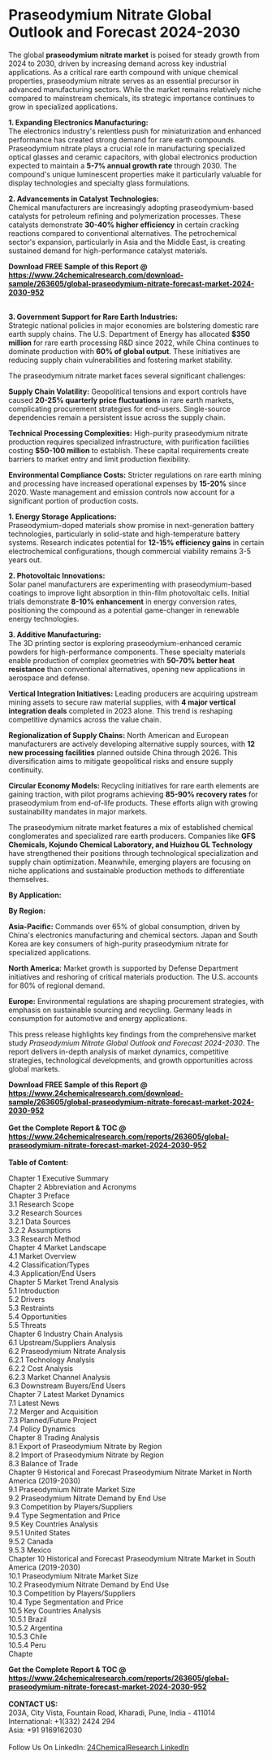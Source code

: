 <h1>Praseodymium Nitrate Global Outlook and Forecast 2024-2030</h1><p>The global <strong>praseodymium nitrate market</strong> is poised for steady growth from 2024 to 2030, driven by increasing demand across key industrial applications. As a critical rare earth compound with unique chemical properties, praseodymium nitrate serves as an essential precursor in advanced manufacturing sectors. While the market remains relatively niche compared to mainstream chemicals, its strategic importance continues to grow in specialized applications.</p><p><strong>1. Expanding Electronics Manufacturing:</strong><br>
The electronics industry's relentless push for miniaturization and enhanced performance has created strong demand for rare earth compounds. Praseodymium nitrate plays a crucial role in manufacturing specialized optical glasses and ceramic capacitors, with global electronics production expected to maintain a <strong>5-7% annual growth rate</strong> through 2030. The compound's unique luminescent properties make it particularly valuable for display technologies and specialty glass formulations.</p><p><strong>2. Advancements in Catalyst Technologies:</strong><br>
Chemical manufacturers are increasingly adopting praseodymium-based catalysts for petroleum refining and polymerization processes. These catalysts demonstrate <strong>30-40% higher efficiency</strong> in certain cracking reactions compared to conventional alternatives. The petrochemical sector's expansion, particularly in Asia and the Middle East, is creating sustained demand for high-performance catalyst materials.</p><div><b>Download FREE Sample of this Report @ 
            <a href="https://www.24chemicalresearch.com/download-sample/263605/global-praseodymium-nitrate-forecast-market-2024-2030-952">
            https://www.24chemicalresearch.com/download-sample/263605/global-praseodymium-nitrate-forecast-market-2024-2030-952</a></b></div><br><p><strong>3. Government Support for Rare Earth Industries:</strong><br>
Strategic national policies in major economies are bolstering domestic rare earth supply chains. The U.S. Department of Energy has allocated <strong>$350 million</strong> for rare earth processing R&amp;D since 2022, while China continues to dominate production with <strong>60% of global output</strong>. These initiatives are reducing supply chain vulnerabilities and fostering market stability.</p><p>The praseodymium nitrate market faces several significant challenges:</p><p><strong>Supply Chain Volatility:</strong> Geopolitical tensions and export controls have caused <strong>20-25% quarterly price fluctuations</strong> in rare earth markets, complicating procurement strategies for end-users. Single-source dependencies remain a persistent issue across the supply chain.</p><p><strong>Technical Processing Complexities:</strong> High-purity praseodymium nitrate production requires specialized infrastructure, with purification facilities costing <strong>$50-100 million</strong> to establish. These capital requirements create barriers to market entry and limit production flexibility.</p><p><strong>Environmental Compliance Costs:</strong> Stricter regulations on rare earth mining and processing have increased operational expenses by <strong>15-20%</strong> since 2020. Waste management and emission controls now account for a significant portion of production costs.</p><p><strong>1. Energy Storage Applications:</strong><br>
Praseodymium-doped materials show promise in next-generation battery technologies, particularly in solid-state and high-temperature battery systems. Research indicates potential for <strong>12-15% efficiency gains</strong> in certain electrochemical configurations, though commercial viability remains 3-5 years out.</p><p><strong>2. Photovoltaic Innovations:</strong><br>
Solar panel manufacturers are experimenting with praseodymium-based coatings to improve light absorption in thin-film photovoltaic cells. Initial trials demonstrate <strong>8-10% enhancement</strong> in energy conversion rates, positioning the compound as a potential game-changer in renewable energy technologies.</p><p><strong>3. Additive Manufacturing:</strong><br>
The 3D printing sector is exploring praseodymium-enhanced ceramic powders for high-performance components. These specialty materials enable production of complex geometries with <strong>50-70% better heat resistance</strong> than conventional alternatives, opening new applications in aerospace and defense.</p><p><strong>Vertical Integration Initiatives:</strong> Leading producers are acquiring upstream mining assets to secure raw material supplies, with <strong>4 major vertical integration deals</strong> completed in 2023 alone. This trend is reshaping competitive dynamics across the value chain.</p><p><strong>Regionalization of Supply Chains:</strong> North American and European manufacturers are actively developing alternative supply sources, with <strong>12 new processing facilities</strong> planned outside China through 2026. This diversification aims to mitigate geopolitical risks and ensure supply continuity.</p><p><strong>Circular Economy Models:</strong> Recycling initiatives for rare earth elements are gaining traction, with pilot programs achieving <strong>85-90% recovery rates</strong> for praseodymium from end-of-life products. These efforts align with growing sustainability mandates in major markets.</p><p>The praseodymium nitrate market features a mix of established chemical conglomerates and specialized rare earth producers. Companies like <strong>GFS Chemicals, Kojundo Chemical Laboratory, and Huizhou GL Technology</strong> have strengthened their positions through technological specialization and supply chain optimization. Meanwhile, emerging players are focusing on niche applications and sustainable production methods to differentiate themselves.</p><p><strong>By Application:</strong></p><p><strong>By Region:</strong></p><p><strong>Asia-Pacific:</strong> Commands over 65% of global consumption, driven by China's electronics manufacturing and chemical sectors. Japan and South Korea are key consumers of high-purity praseodymium nitrate for specialized applications.</p><p><strong>North America:</strong> Market growth is supported by Defense Department initiatives and reshoring of critical materials production. The U.S. accounts for 80% of regional demand.</p><p><strong>Europe:</strong> Environmental regulations are shaping procurement strategies, with emphasis on sustainable sourcing and recycling. Germany leads in consumption for automotive and energy applications.</p><p>This press release highlights key findings from the comprehensive market study <em>Praseodymium Nitrate Global Outlook and Forecast 2024-2030</em>. The report delivers in-depth analysis of market dynamics, competitive strategies, technological developments, and growth opportunities across global markets.</p><div><b>Download FREE Sample of this Report @ 
            <a href="https://www.24chemicalresearch.com/download-sample/263605/global-praseodymium-nitrate-forecast-market-2024-2030-952">
            https://www.24chemicalresearch.com/download-sample/263605/global-praseodymium-nitrate-forecast-market-2024-2030-952</a></b></div><br><div><b>Get the Complete Report & TOC @ 
            <a href="https://www.24chemicalresearch.com/reports/263605/global-praseodymium-nitrate-forecast-market-2024-2030-952">
            https://www.24chemicalresearch.com/reports/263605/global-praseodymium-nitrate-forecast-market-2024-2030-952</a></b></div><br>
            <b>Table of Content:</b><p>Chapter 1 Executive Summary<br />
Chapter 2 Abbreviation and Acronyms<br />
Chapter 3 Preface<br />
3.1 Research Scope<br />
3.2 Research Sources<br />
3.2.1 Data Sources<br />
3.2.2 Assumptions<br />
3.3 Research Method<br />
Chapter 4 Market Landscape<br />
4.1 Market Overview<br />
4.2 Classification/Types<br />
4.3 Application/End Users<br />
Chapter 5 Market Trend Analysis<br />
5.1 Introduction<br />
5.2 Drivers<br />
5.3 Restraints<br />
5.4 Opportunities<br />
5.5 Threats<br />
Chapter 6 Industry Chain Analysis<br />
6.1 Upstream/Suppliers Analysis<br />
6.2 Praseodymium Nitrate Analysis<br />
6.2.1 Technology Analysis<br />
6.2.2 Cost Analysis<br />
6.2.3 Market Channel Analysis<br />
6.3 Downstream Buyers/End Users<br />
Chapter 7 Latest Market Dynamics<br />
7.1 Latest News<br />
7.2 Merger and Acquisition<br />
7.3 Planned/Future Project<br />
7.4 Policy Dynamics<br />
Chapter 8 Trading Analysis<br />
8.1 Export of Praseodymium Nitrate by Region<br />
8.2 Import of Praseodymium Nitrate by Region<br />
8.3 Balance of Trade<br />
Chapter 9 Historical and Forecast Praseodymium Nitrate Market in North America (2019-2030)<br />
9.1 Praseodymium Nitrate Market Size<br />
9.2 Praseodymium Nitrate Demand by End Use<br />
9.3 Competition by Players/Suppliers<br />
9.4 Type Segmentation and Price<br />
9.5 Key Countries Analysis<br />
9.5.1 United States<br />
9.5.2 Canada<br />
9.5.3 Mexico<br />
Chapter 10 Historical and Forecast Praseodymium Nitrate Market in South America (2019-2030)<br />
10.1 Praseodymium Nitrate Market Size<br />
10.2 Praseodymium Nitrate Demand by End Use<br />
10.3 Competition by Players/Suppliers<br />
10.4 Type Segmentation and Price<br />
10.5 Key Countries Analysis<br />
10.5.1 Brazil<br />
10.5.2 Argentina<br />
10.5.3 Chile<br />
10.5.4 Peru<br />
Chapte</p><div><b>Get the Complete Report & TOC @ 
            <a href="https://www.24chemicalresearch.com/reports/263605/global-praseodymium-nitrate-forecast-market-2024-2030-952">
            https://www.24chemicalresearch.com/reports/263605/global-praseodymium-nitrate-forecast-market-2024-2030-952</a></b></div><br><b>CONTACT US:</b><br>
            203A, City Vista, Fountain Road, Kharadi, Pune, India - 411014<br>
            International: +1(332) 2424 294<br>
            Asia: +91 9169162030 <br><br>
            Follow Us On LinkedIn: <a href="https://www.linkedin.com/company/24chemicalresearch/">24ChemicalResearch LinkedIn</a>